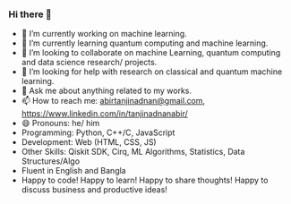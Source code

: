 ### Hi there 👋

<!--
**tanjinadnanabir/tanjinadnanabir** is a ✨ _special_ ✨ repository because its `README.md` (this file) appears on your GitHub profile.

Here are some ideas to get you started: -->

- 🔭 I’m currently working on machine learning.
- 🌱 I’m currently learning quantum computing and machine learning.
- 👯 I’m looking to collaborate on machine Learning, quantum computing and data science research/ projects.
- 🤔 I’m looking for help with research on classical and quantum machine learning.
- 💬 Ask me about anything related to my works.
- 📫 How to reach me: abirtanjinadnan@gmail.com, https://www.linkedin.com/in/tanjinadnanabir/
- 😄 Pronouns: he/ him
- Programming: Python, C++/C, JavaScript
- Development: Web (HTML, CSS, JS)
- Other Skills: Qiskit SDK, Cirq, ML Algorithms, Statistics, Data Structures/Algo
- Fluent in English and Bangla
- Happy to code! Happy to learn! Happy to share thoughts! Happy to discuss business and productive ideas!
<!-- - ⚡ Fun fact: ... -->

